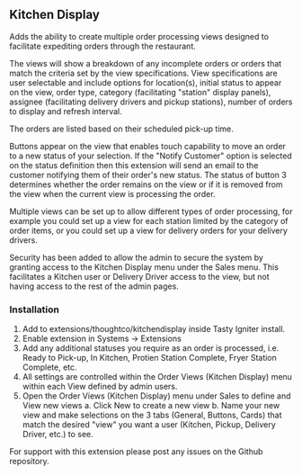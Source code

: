 ## Kitchen Display

Adds the ability to create multiple order processing views designed to facilitate expediting orders through the restaurant.

The views will show a breakdown of any incomplete orders or orders that match the criteria set by the view specifications. View specifications are user selectable and include options for location(s), initial status to appear on the view, order type, category (facilitating "station" display panels), assignee (facilitating delivery drivers and pickup stations), number of orders to display and refresh interval.

The orders are listed based on their scheduled pick-up time.

Buttons appear on the view that enables touch capability to move an order to a new status of your selection. If the "Notify Customer" option is selected on the status definition then this extension will send an email to the customer notifying them of their order's new status. The status of button 3 determines whether the order remains on the view or if it is removed from the view when the current view is processing the order. 

Multiple views can be set up to allow different types of order processing, for example you could set up a view for each station limited by the category of order items, or you could set up a view for delivery orders for your delivery drivers.

Security has been added to allow the admin to secure the system by granting access to the Kitchen Display menu under the Sales menu. This facilitates a Kitchen user or Delivery Driver access to the view, but not having access to the rest of the admin pages.

### Installation

1. Add to extensions/thoughtco/kitchendisplay inside Tasty Igniter install.
2. Enable extension in Systems -> Extensions
3. Add any additional statuses you require as an order is processed, i.e. Ready to Pick-up, In Kitchen, Protien Station Complete, Fryer Station Complete, etc.
4. All settings are controlled within the Order Views (Kitchen Display) menu within each View defined by admin users.
5. Open the Order Views (Kitchen Display) menu under Sales to define and View new views
    a. Click New to create a new view
    b. Name your new view and make selections on the 3 tabs (General, Buttons, Cards) that match the desired "view" you want a user (Kitchen, Pickup, Delivery Driver, etc.) to see.

For support with this extension please post any issues on the Github repository.

